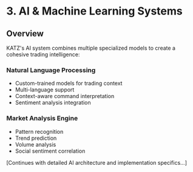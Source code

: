 # 3. AI & Machine Learning Systems

## Overview

KATZ's AI system combines multiple specialized models to create a cohesive trading intelligence:

### Natural Language Processing
- Custom-trained models for trading context
- Multi-language support
- Context-aware command interpretation
- Sentiment analysis integration

### Market Analysis Engine
- Pattern recognition
- Trend prediction
- Volume analysis
- Social sentiment correlation

[Continues with detailed AI architecture and implementation specifics...]